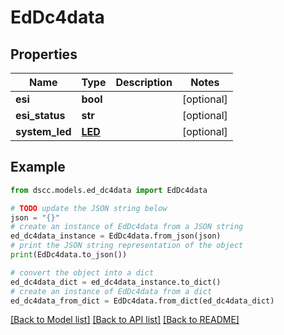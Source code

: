 # EdDc4data


## Properties

Name | Type | Description | Notes
------------ | ------------- | ------------- | -------------
**esi** | **bool** |  | [optional] 
**esi_status** | **str** |  | [optional] 
**system_led** | [**LED**](LED.md) |  | [optional] 

## Example

```python
from dscc.models.ed_dc4data import EdDc4data

# TODO update the JSON string below
json = "{}"
# create an instance of EdDc4data from a JSON string
ed_dc4data_instance = EdDc4data.from_json(json)
# print the JSON string representation of the object
print(EdDc4data.to_json())

# convert the object into a dict
ed_dc4data_dict = ed_dc4data_instance.to_dict()
# create an instance of EdDc4data from a dict
ed_dc4data_from_dict = EdDc4data.from_dict(ed_dc4data_dict)
```
[[Back to Model list]](../README.md#documentation-for-models) [[Back to API list]](../README.md#documentation-for-api-endpoints) [[Back to README]](../README.md)


